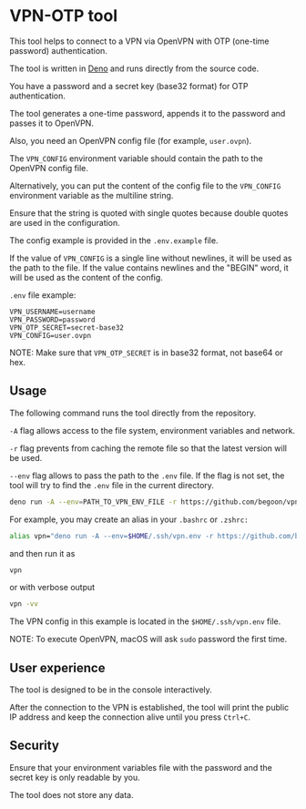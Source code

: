 # VPN-OTP tool

This tool helps to connect to a VPN via OpenVPN with OTP (one-time password) authentication.

The tool is written in [Deno](https://deno.land/) and runs directly from the source code.

You have a password and a secret key (base32 format) for OTP authentication.

The tool generates a one-time password, appends it to the password and passes it to OpenVPN.

Also, you need an OpenVPN config file (for example, `user.ovpn`).

The `VPN_CONFIG` environment variable should contain the path to the OpenVPN config file.

Alternatively, you can put the content of the config file to the `VPN_CONFIG` environment variable as the multiline string. 

Ensure that the string is quoted with single quotes because double quotes are used in the configuration.

The config example is provided in the `.env.example` file.

If the value of `VPN_CONFIG` is a single line without newlines, it will be used as the path to the file. If the value contains newlines and the "BEGIN" word, it will be used as the content of the config.

`.env` file example:

```env
VPN_USERNAME=username
VPN_PASSWORD=password
VPN_OTP_SECRET=secret-base32
VPN_CONFIG=user.ovpn
```

NOTE: Make sure that `VPN_OTP_SECRET` is in base32 format, not base64 or hex.

## Usage

The following command runs the tool directly from the repository.

`-A` flag allows access to the file system, environment variables and network.

`-r` flag prevents from caching the remote file so that the latest version will be used.

`--env` flag allows to pass the path to the `.env` file. If the flag is not set, the tool will try to find the `.env` file in the current directory.

```bash
deno run -A --env=PATH_TO_VPN_ENV_FILE -r https://github.com/begoon/vpn-otp/raw/main/main.ts'
```

For example, you may create an alias in your `.bashrc` or `.zshrc:`

```bash
alias vpn="deno run -A --env=$HOME/.ssh/vpn.env -r https://github.com/begoon/vpn-otp/raw/main/main.ts"
```

and then run it as

```bash
vpn
```

or with verbose output

```bash
vpn -vv
```

The VPN config in this example is located in the `$HOME/.ssh/vpn.env` file.

NOTE: To execute OpenVPN, macOS will ask `sudo` password the first time.

## User experience

The tool is designed to be in the console interactively.

After the connection to the VPN is established, the tool will print the public IP address and keep the connection alive until you press `Ctrl+C`.

## Security

Ensure that your environment variables file with the password and the secret key is only readable by you.

The tool does not store any data.
